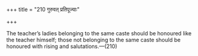 +++
title = "210 गुरुवत् प्रतिपूज्याः"

+++

The teacher’s ladies belonging to the same caste should be honoured like the teacher himself; those not belonging to the same caste should be honoured with rising and salutations.—(210)